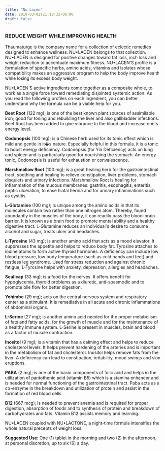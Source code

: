 ```yaml
---
title: "Nu Lacen"
date: 2019-03-02T21:18:32-06:00
draft: false
---
```


### REDUCE WEIGHT WHILE IMPROVING HEALTH

Thaumaturge is the company name for a collection of eclectic remedies designed to enhance wellness. NU•LACEN belongs to that collection. NU•LACEN is designed for positive changes toward fat loss, inch loss and weight reduction to accentuate maximum fitness. NU•LACEN'S profile is a formulation of specific herbs, amino acids, vitamins and isolates whose compatibility makes an aggressive program to help the body improve health while losing its excess body weight.

NU•LACEN'S active ingredients come together as a composite whole, to work as a single force toward remediating disjointed systemic action. As you read the following profiles on each ingredient, you can better understand why the formula can be a viable help for you.

**Beet Root** (122 mg); is one of the best known plant sources of assimilable iron; good for toning and rebuilding the liver and also gallbladder infections. Beet Root has been added to give vibrance to the blood and increase one's energy level.

**Codonopsis** (100 mg); is a Chinese herb used for its tonic effect which is mild and gentle in it�s nature. Especially helpful in this formula, it is a tonic to boost energy deficiency. Codonopsis (for Yin Deficiency) acts on lung and spleen and is particularly good for nourishing the stomach. An energy tonic, Codonopsis is useful for exhaustion or convalescence.

**Marshmallow Root** (100 mg); is a great healing herb for the gastrointestinal tract, soothing and healing to relieve constipation, liver problems, stomach disquiets and urinary infections. Marshmallow Root is healing for inflammation of the mucous membranes: gastritis, esophagitis, enteritis, peptic ulceration, to ease hiatal hernia and for urinary inflammations such as cystitis.

**L-Glutamine** (100 mg); is unique among the amino acids in that its molecules contain two rather than one nitrogen atom. Thereby, found abundantly in the muscles of the body, it can readily pass the blood-brain barrier. It is known as a brain food to promote mental ability and a healthy digestive tract. L-Glutamine reduces an individual's desire to consume alcohol and sugar, treats ulcer and headaches.

**L-Tyrosine** (43 mg); is another amino acid that acts as a mood elevator. It suppresses the appetite and helps to reduce body fat. Tyrosine attaches to iodine atoms to form active thyroid hormones. A deficiency can include low blood pressure, low body temperature (such as cold hands and feet) and restless leg syndrome. Used for stress reduction and against chronic fatigue, L-Tyrosine helps with anxiety, depression, allergies and headaches.

**Scullcap** (33 mg); is a food for the nerves. It offers benefit for hypoglycemia, thyroid problems as a diuretic, anti-spasmodic and to promote bile flow for better digestion.

**Yohimbe** (29 mg); acts on the central nervous system and respiratory center as a stimulant. It is remediative in all acute and chronic inflammations of abdominal organs.

**L-Serine** (27 mg); is another amino acid needed for the proper metabolism of fats and fatty acids, for the growth of muscle and for the maintenance of a healthy immune system. L-Serine is present in muscles, brain and blood as a factor of muscle contraction.

**Inositol** (9 mg); is a vitamin that has a calming effect and helps to reduce cholesterol levels. It helps prevent hardening of the arteries and is important in the metabolism of fat and cholesterol. Inositol helps remove fats from the liver. A deficiency can lead to constipation, irritability, mood swings and skin eruptions.

**PABA** (2 mg); is one of the basic components of folic acid and helps in the utilization of pantothenic acid (vitamin B5) which is a stamina enhancer and is needed for normal functioning of the gastrointestinal tract. Paba acts as a co-enzyme in the breakdown and utilization of protein and assist in the formation of red blood cells.

**B12** (667 mcg); is needed to prevent anemia and is required for proper digestion, absorption of foods and to synthesis of protein and breakdown of carbohydrates and fats. Vitamin B12 assists memory and learning.

NU•LACEN coupled with NU•LACTONE, a night-time formula intensifies the whole natural precepts of weight loss.

**Suggested Use**: One (1) tablet in the morning and two (2) in the afternoon, at personal discretion, up to six (6) a day.
